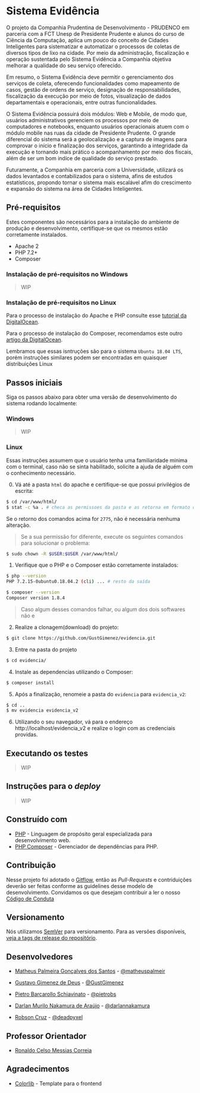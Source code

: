# Sistema Evidência

O projeto da Companhia Prudentina de Desenvolvimento - PRUDENCO em parceria com a FCT Unesp de Presidente Prudente e alunos do curso de Ciência da Computação, aplica um pouco do conceito de Cidades Inteligentes para sistematizar e automatizar o processos de coletas de diversos tipos de lixo na cidade. Por meio da administração, fiscalização e operação sustentada pelo Sistema Evidência a Companhia objetiva melhorar a qualidade do seu serviço oferecido.

Em resumo, o Sistema Evidência deve permitir o gerenciamento dos serviços de coleta, oferecendo funcionalidades como mapeamento de casos, gestão de ordens de serviço, designação de responsabilidades, fiscalização da execução por meio de fotos, visualização de dados departamentais e operacionais, entre outras funcionalidades.

O Sistema Evidência possuirá dois módulos: Web e Mobile, de modo que, usuários administrativos gerenciem os processos por meio de computadores e notebooks, enquanto usuários operacionais atuem com o módulo mobile nas ruas da cidade de Presidente Prudente. O grande diferencial do sistema será a geolocalização e a captura de imagens para comprovar o início e finalização dos serviços, garantindo a integridade da execução e tornando mais prático o acompanhamento por meio dos fiscais, além de ser um bom indíce de qualidade do serviço prestado.

Futuramente, a Companhia em parceria com a Universidade, utilizará os dados levantados e contabilizados para o sistema, afins de estudos estatísticos, propondo tornar o sistema mais escalável afim do crescimento e expansão do sistema na área de Cidades Inteligentes.

## Pré-requisitos

Estes componentes são necessários para a instalação do ambiente de produção e desenvolvimento, certifique-se que os mesmos estão corretamente instalados.

- Apache 2
- PHP 7.2+
- Composer

### Instalação de pré-requisitos no Windows

> WIP

### Instalação de pré-requisitos no Linux

Para o processo de instalação do Apache e PHP consulte esse [tutorial da DigitalOcean](https://www.digitalocean.com/community/tutorials/how-to-install-linux-apache-mysql-php-lamp-stack-ubuntu-18-04#step-1-%E2%80%94-installing-apache-and-updating-the-firewall).

Para o processo de instalação do Composer, recomendamos este outro [artigo da DigitalOcean](https://www.digitalocean.com/community/tutorials/how-to-install-and-use-composer-on-ubuntu-18-04).

Lembramos que essas isntruções são para o sistema `Ubuntu 18.04 LTS`, porém instruções similares podem ser encontradas em quaisquer distribuições Linux

## Passos iniciais

Siga os passos abaixo para obter uma versão de desenvolvimento do sistema rodando localmente:

### Windows

> WIP

### Linux

Essas instruções assumem que o usuário tenha uma familiaridade mínima com o terminal, caso não se sinta habilitado, solicite a ajuda de alguém com o conhecimento necessário.

0. Vá até a pasta `html` do apache e certifique-se que possui privilégios de escrita:

```bash
$ cd /var/www/html/
$ stat -c %a . # checa as permissoes da pasta e as retorna em formato octal
```

Se o retorno dos comandos acima for `2775`, não é necessária nenhuma alteração.

> Se a sua permissão for diferente, execute os seguintes comandos para solucionar o problema:

```bash
$ sudo chown -R $USER:$USER /var/www/html/
```

1. Verifique que o PHP e o Composer estão corretamente instalados:

```bash
$ php --version
PHP 7.2.15-0ubuntu0.18.04.2 (cli) ... # resto da saída

$ composer --version
Composer version 1.8.4
```

> Caso algum desses comandos falhar, ou algum dos dois softwares não e

2. Realize a clonagem(download) do projeto:

```bash
$ git clone https://github.com/GustGimenez/evidencia.git
```

3. Entre na pasta do projeto

```bash
$ cd evidencia/
```

4. Instale as dependencias utilizando o Composer:

```bash
$ composer install
```

5. Após a finalização, renomeie a pasta do `evidencia` para `evidencia_v2`:

```bash
$ cd ..
$ mv evidencia evidencia_v2
```

6. Utilizando o seu navegador, vá para o endereço http://localhost/evidencia_v2 e realize o login com as credenciais providas.

## Executando os testes

> WIP

## Instruções para o _deploy_

> WIP

## Construído com

- [PHP](https://www.php.net/) - Linguagem de propósito geral especializada para desenvolvimento web.
- [PHP Composer](https://getcomposer.org/) - Gerenciador de dependências para PHP.

## Contribuição

Nesse projeto foi adotado o [Gitflow](https://nvie.com/posts/a-successful-git-branching-model/), então as _Pull-Requests_ e contriduições deverão ser feitas conforme as guidelines desse modelo de desenvolvimento. Convidamos os que desejam contribuir a ler o nosso [Código de Conduta](CODE_OF_CONDUCT.md)

## Versionamento

Nós utilizamos [SemVer](https://semver.org/lang/pt-BR/) para versionamento. Para as versões disponíveis, [veja a tags de release do repositório](https://github.com/GustGimenez/evidencia/tags).

## Desenvolvedores

- [Matheus Palmeira Gonçalves dos Santos](https://www.linkedin.com/in/matheuspalmeir/) - [@matheuspalmeir](https://github.com/matheuspalmeir)

- [Gustavo Gimenez de Deus](https://www.linkedin.com/in/gustavo-gimenez-662424163/) - [@GustGimenez](https://github.com/GustGimenez)

- [Pietro Barcarollo Schiavinato](https://www.linkedin.com/in/pietro-barcarollo-schiavinato-b52b3b136/) - [@pietrobs](https://github.com/pietrobs)

- [Darlan Murilo Nakamura de Araújo](https://www.facebook.com/darlannakamura) - [@darlannakamura](https://github.com/deadpyxel)

- [Robson Cruz](https://www.linkedin.com/in/robson-cruz-922931157/) - [@deadpyxel](https://github.com/deadpyxel)

## Professor Orientador

- [Ronaldo Celso Messias Correia](http://lattes.cnpq.br/2420360066008780)

## Agradecimentos

- [Colorlib](https://colorlib.com/) - Template para o frontend
